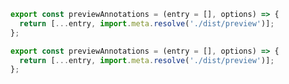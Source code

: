 ```js filename="preset.js" renderer="common" language="js" tabTitle="root-preset"
export const previewAnnotations = (entry = [], options) => {
  return [...entry, import.meta.resolve('./dist/preview')];
};
```

```js filename="preset.js" renderer="common" language="ts" tabTitle="root-preset"
export const previewAnnotations = (entry = [], options) => {
  return [...entry, import.meta.resolve('./dist/preview')];
};
```
